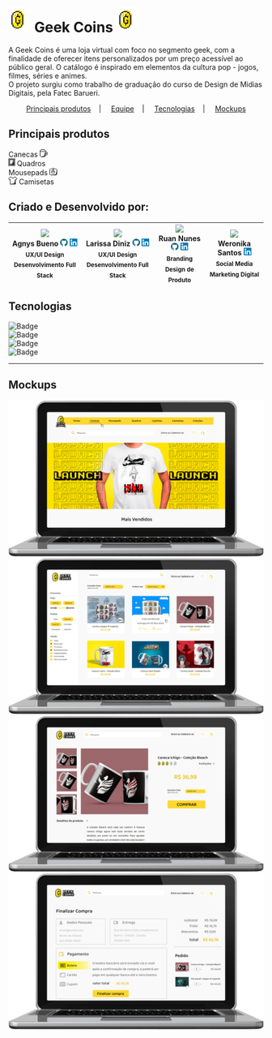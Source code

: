 # <img src="/public/assets/icons/logo-coin.svg" widht=auto height=50px> Geek Coins <img src="/public/assets/icons/logo-coin.svg" widht=auto height=50px> 
A Geek Coins é uma loja virtual com foco no segmento geek, com a finalidade de oferecer itens personalizados por um preço acessível ao público geral. O catálogo é inspirado em elementos da cultura pop - jogos, filmes, séries e animes. <br/>
O projeto surgiu como trabalho de graduação do curso de Design de Midias Digitais, pela Fatec Barueri.

<p align="center">
  <a href="#principais-produtos">Principais produtos</a>&nbsp;&nbsp;&nbsp;&nbsp;|&nbsp;&nbsp;&nbsp;&nbsp;
  <a href="#criado-e-desenvolvido-por">Equipe</a>&nbsp;&nbsp;&nbsp;&nbsp;|&nbsp;&nbsp;&nbsp;&nbsp;
  <a href="#tecnologias">Tecnologias</a>&nbsp;&nbsp;&nbsp;&nbsp;|&nbsp;&nbsp;&nbsp;&nbsp;
  <a href="#mockups">Mockups</a>
</p>

## Principais produtos
Canecas <img src="/public/assets/icons/caneca.svg" widht=auto height=15px> <br/>
<img src="/public/assets/icons/quadro.svg" widht=auto height=15px> Quadros <br/>
Mousepads <img src="/public/assets/icons/mousepad.svg" widht=auto height=15px> <br/>
<img src="/public/assets/icons/camisa.svg" widht=auto height=15px> Camisetas <br/>

## Criado e Desenvolvido por:
|<img src="https://media-exp1.licdn.com/dms/image/C4D03AQGdZIVfKJucvQ/profile-displayphoto-shrink_200_200/0/1610930028854?e=1616630400&v=beta&t=iEE6hrdILaze4hnZ3RjuP_HcfDe3C81z4JpqeRIA3rk" width=133 > <br> __Agnys Bueno__  [<img src="/public/assets/icons/github.svg" widht=auto height=15px>](https://github.com/agnysbueno)  [<img src="/public/assets/icons/linkedin.svg" widht=auto height=15px>](https://www.linkedin.com/in/agnys-bueno/) <br> <sub> UX/UI Design <br> Desenvolvimento Full Stack </sub> <br> | <img src="https://avatars0.githubusercontent.com/u/66534830?s=400&u=b47083b5a43f18a6826acddd928088f5d98904bc&v=4" width=133 > <br>  __Larissa Diniz__ [<img src="/public/assets/icons/github.svg" widht=auto height=15px>](https://github.com/larrydiniz) [<img src="/public/assets/icons/linkedin.svg" widht=auto height=15px>](https://www.linkedin.com/in/larrydiniz/)  <br> <sub> UX/UI Design <br> Desenvolvimento Full Stack </sub> | <img src="https://media-exp1.licdn.com/dms/image/C4E03AQHze7nIJpFBLA/profile-displayphoto-shrink_200_200/0?e=1611187200&v=beta&t=tZrrFVaC-kmDEppeHiFlnJRYZRRxcJJ_YBgZ-a4ft9U" width=133 > <br> __Ruan Nunes__  [<img src="/public/assets/icons/github.svg" widht=auto height=15px>](https://github.com/rurnunes) [<img src="/public/assets/icons/linkedin.svg" widht=auto height=15px>](https://www.linkedin.com/in/rurnunes/) <br/> <sub> Branding <br> Design de Produto  </sub> | <img src="https://media-exp1.licdn.com/dms/image/C4E03AQH4TwZrDzlvyQ/profile-displayphoto-shrink_800_800/0/1608957883672?e=1616025600&v=beta&t=6UItp1Gf_SkKZmOXEC5JqFwTgG7x-2COAdNiHIzVM2k" width=133 > <br> __Weronika Santos__ [<img src="/public/assets/icons/linkedin.svg" widht=auto height=15px>](https://www.linkedin.com/in/weronika-santos/) <br> <sub> Social Media <br> Marketing Digital  </sub> |
|---|---|---|---|

## Tecnologias

![Badge](https://img.shields.io/static/v1?label=CSS&message=Estilo&color=3C5CA1&style=for-the-badge&logo=css3) <br/>
![Badge](https://img.shields.io/static/v1?label=PHP&message=Backend&color=858EB8&style=for-the-badge&logo=PHP) <br/>
![Badge](https://img.shields.io/static/v1?label=JavaScript&message=Dinamismo&color=EBD531&style=for-the-badge&logo=javascript) <br/>
![Badge](https://img.shields.io/static/v1?label=MySQL&message=Banco+de+dados&color=0D5C82&style=for-the-badge&logo=mysql) 


*******************************************************************************************************************************************************************
## Mockups
<img src="/public/assets/images/index.png">
<img src="/public/assets/images/pesquisa.png">
<img src="/public/assets/images/produto.png">
<img src="/public/assets/images/pagamento.png">
